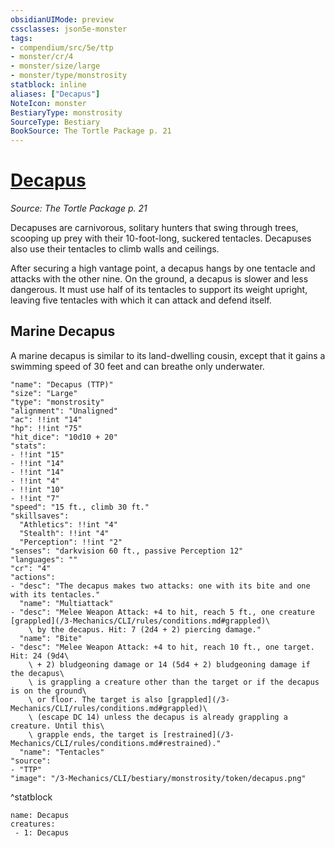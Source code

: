 ```yaml
---
obsidianUIMode: preview
cssclasses: json5e-monster
tags:
- compendium/src/5e/ttp
- monster/cr/4
- monster/size/large
- monster/type/monstrosity
statblock: inline
aliases: ["Decapus"]
NoteIcon: monster
BestiaryType: monstrosity
SourceType: Bestiary
BookSource: The Tortle Package p. 21
---
```

# [Decapus](3-Mechanics\CLI\bestiary\monstrosity/decapus-ttp.md)
*Source: The Tortle Package p. 21*  

Decapuses are carnivorous, solitary hunters that swing through trees, scooping up prey with their 10-foot-long, suckered tentacles. Decapuses also use their tentacles to climb walls and ceilings.

After securing a high vantage point, a decapus hangs by one tentacle and attacks with the other nine. On the ground, a decapus is slower and less dangerous. It must use half of its tentacles to support its weight upright, leaving five tentacles with which it can attack and defend itself.

## Marine Decapus

A marine decapus is similar to its land-dwelling cousin, except that it gains a swimming speed of 30 feet and can breathe only underwater.

```statblock
"name": "Decapus (TTP)"
"size": "Large"
"type": "monstrosity"
"alignment": "Unaligned"
"ac": !!int "14"
"hp": !!int "75"
"hit_dice": "10d10 + 20"
"stats":
- !!int "15"
- !!int "14"
- !!int "14"
- !!int "4"
- !!int "10"
- !!int "7"
"speed": "15 ft., climb 30 ft."
"skillsaves":
  "Athletics": !!int "4"
  "Stealth": !!int "4"
  "Perception": !!int "2"
"senses": "darkvision 60 ft., passive Perception 12"
"languages": ""
"cr": "4"
"actions":
- "desc": "The decapus makes two attacks: one with its bite and one with its tentacles."
  "name": "Multiattack"
- "desc": "Melee Weapon Attack: +4 to hit, reach 5 ft., one creature [grappled](/3-Mechanics/CLI/rules/conditions.md#grappled)\
    \ by the decapus. Hit: 7 (2d4 + 2) piercing damage."
  "name": "Bite"
- "desc": "Melee Weapon Attack: +4 to hit, reach 10 ft., one target. Hit: 24 (9d4\
    \ + 2) bludgeoning damage or 14 (5d4 + 2) bludgeoning damage if the decapus\
    \ is grappling a creature other than the target or if the decapus is on the ground\
    \ or floor. The target is also [grappled](/3-Mechanics/CLI/rules/conditions.md#grappled)\
    \ (escape DC 14) unless the decapus is already grappling a creature. Until this\
    \ grapple ends, the target is [restrained](/3-Mechanics/CLI/rules/conditions.md#restrained)."
  "name": "Tentacles"
"source":
- "TTP"
"image": "/3-Mechanics/CLI/bestiary/monstrosity/token/decapus.png"
```
^statblock

```encounter-table
name: Decapus
creatures:
 - 1: Decapus
```